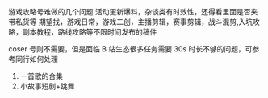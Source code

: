 游戏攻略号难做的几个问题 活动更新爆料，杂谈类有时效性，还得看里面是否夹带私货等 期望找，游戏日常，游戏二创，主播剪辑，赛事剪辑，战斗混剪,入坑攻略，副本教程，路线攻略等不限时间发布的稿件

coser 号则不需要，但是面临 B 站生态很多任务需要 30s 时长不够的问题，可参考同行如何处理

1.  一首歌的合集
2.  小故事短剧+跳舞
